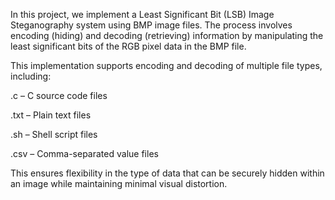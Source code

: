 In this project, we implement a Least Significant Bit (LSB) Image Steganography system using BMP image files.
The process involves encoding (hiding) and decoding (retrieving) information by manipulating the least significant bits of the RGB pixel data in the BMP file.

This implementation supports encoding and decoding of multiple file types, including:

.c – C source code files

.txt – Plain text files

.sh – Shell script files

.csv – Comma-separated value files

This ensures flexibility in the type of data that can be securely hidden within an image while maintaining minimal visual distortion.
